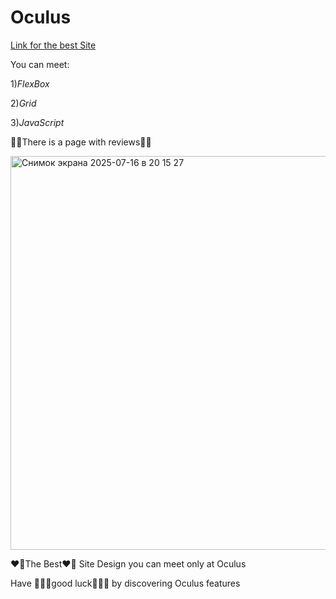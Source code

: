 # Oculus

<a href="https://markdoropei.github.io/Oculus/">Link for the best Site</a>

You can meet: 

  1)*FlexBox*
  
  2)*Grid*
  
  3)*JavaScript*
  
  💯💯There is a page with reviews💯💯

  <img width="1470" height="630" alt="Снимок экрана 2025-07-16 в 20 15 27" src="https://github.com/user-attachments/assets/ac03454b-3685-4edb-b2f3-bdbf6eb87fcd" />


❤️‍🔥The Best❤️‍🔥 Site Design you can meet only at Oculus

Have 💅💅💅good luck💅💅💅 by discovering Oculus features
